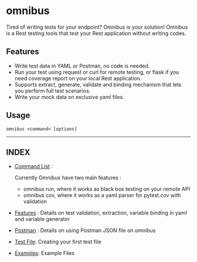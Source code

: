 # omnibus

Tired of writing tests for your endpoint? Omnibus is your solution! Omnibus is a Rest testing tools that test your Rest application without writing codes.

## Features
- Write test data in YAML or Postman, no code is needed.
- Run your test using request or curl for remote testing, or flask if you need coverage report on your local Rest application.
- Supports extract, generate, validate and binding mechanism that lets you perform full test scenarios.
- Write your mock data on exclusive yaml files.

## Usage

```raw
omnibus <command> [options]
```

-----------------------
## INDEX

* [Command List](docs/commands.md) : 

    Currently Omnibus have two main features :
    * omnibus run, where it works as black box testing on your remote API
    * omnibus cov, where it works as a yaml parser for pytest.cov with validation
* [Features](docs/features.md) : 
    Details on test validation, extraction, variable binding in yaml and variable generator

* [Postman](docs/postman.md) :
    Details on using Postman JSON file on omnibus

* [Test File](docs/test_file.md):
Creating your first test file

* [Examples](docs/example):
Example Files